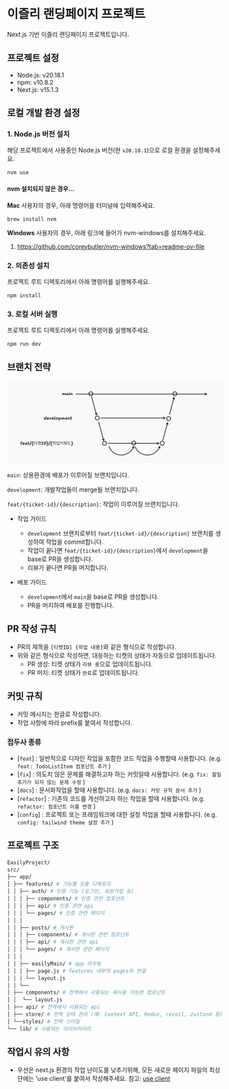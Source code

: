 # 이즐리 랜딩페이지 프로젝트

Next.js 기반 이즐리 랜딩페이지 프로젝트입니다.

## 프로젝트 설정

- Node.js: v20.18.1
- npm: v10.8.2
- Next.js: v15.1.3

## 로컬 개발 환경 설정

### 1. Node.js 버전 설치

해당 프로젝트에서 사용중인 Node.js 버전(현 `v20.18.1`)으로 로컬 환경을 설정해주세요.

```
nvm use
```

#### nvm 설치되지 않은 경우...

**Mac** 사용자의 경우, 아래 명령어를 터미널에 입력해주세요.

```
brew install nvm
```

**Windows** 사용자의 경우, 아래 링크에 들어가 nvm-windows를 설치해주세요.

1. https://github.com/coreybutler/nvm-windows?tab=readme-ov-file

### 2. 의존성 설치

프로젝트 루트 디렉토리에서 아래 명령어를 실행해주세요.

```
npm install
```

### 3. 로컬 서버 실행

프로젝트 루트 디렉토리에서 아래 명령어를 실행해주세요.

```
npm run dev
```

## 브랜치 전략

![브랜치 규칙](./docs/branch-rule.png)

`main`: 상용환경에 배포가 이루어질 브랜치입니다.

`development`: 개발작업들이 merge될 브랜치입니다.

`feat/{ticket-id}/{description}`: 작업이 이루어질 브랜치입니다.

- 작업 가이드

  - `development` 브랜치로부터 `feat/{ticket-id}/{description}` 브랜치를 생성하여 작업을 commit합니다.
  - 작업이 끝나면 `feat/{ticket-id}/{description}`에서 `development`을 base로 PR을 생성합니다.
  - 리뷰가 끝나면 PR을 머지합니다.

- 배포 가이드
  - `development`에서 `main`을 base로 PR을 생성합니다.
  - PR을 머지하여 배포를 진행합니다.

## PR 작성 규칙

- PR의 제목을 `[티켓ID] {작업 내용}`와 같은 형식으로 작성합니다.
- 위와 같은 형식으로 작성하면, 대응하는 티켓의 상태가 자동으로 업데이트됩니다.
  - PR 생성: 티켓 상태가 `리뷰 중`으로 업데이트됩니다.
  - PR 머지: 티켓 상태가 `완료`로 업데이트됩니다.

## 커밋 규칙

- 커밋 메시지는 한글로 작성합니다.
- 작업 사항에 따라 prefix를 붙여서 작성합니다.

### 접두사 종류

- [`feat`] : 일반적으로 디자인 작업을 포함한 코드 작업을 수행할때 사용합니다. (e.g. `feat: TodoListItem 컴포넌트 추가` )
- [`fix`] : 의도치 않은 문제를 해결하고자 하는 커밋일때 사용합니다. (e.g. `fix: 할일 추가가 되지 않는 문제 수정` )
- [`docs`] : 문서화작업을 할때 사용합니다. (e.g. `docs: 커밋 규칙 문서 추가` )
- [`refactor`] : 기존의 코드를 개선하고자 하는 작업을 할때 사용합니다. (e.g. `refactor: 컴포넌트 이름 변경` )
- [`config`] : 프로젝트 또는 프레임워크에 대한 설정 작업을 할때 사용합니다. (e.g. `config: tailwind theme 설정 추가` )

## 프로젝트 구조

```bash
EasilyProject/
src/
├── app/
│ ├── features/ # 기능별 모듈 디렉토리
│ │ ├── auth/ # 인증 기능 (로그인, 회원가입 등)
│ │ │ ├── components/ # 인증 관련 컴포넌트
│ │ │ ├── api/ # 인증 관련 api
│ │ │ └── pages/ # 인증 관련 페이지
│ │ │
│ │ ├── posts/ # 게시판
│ │ │ ├── components/ # 게시판 관련 컴포넌트
│ │ │ ├── api/ # 게시판 관련 api
│ │ │ └── pages/ # 게시판 관련 페이지
│ │ │
│ | ├── easilyMain/ # app 라우팅
│ │ │ ├── page.js # features 내부의 pages와 연결
│ │ │ └── layout.js
│ │ └──
│ ├── components/ # 전역에서 사용되는 재사용 가능한 컴포넌트
│ │  └── layout.js
│ ├── api/ # 전역에서 사용되는 api
│ ├── store/ # 전역 상태 관리 (예: Context API, Redux, recoil, zustand 등)
│ └──styles/ # 전역 스타일
└── lib/ # 사용되는 라이브러리리
```

## 작업시 유의 사항

- 우선은 next.js 환경의 작업 난이도를 낮추기위해, 모든 새로운 페이지 파일의 최상단에는 'use client'를 붙여서 작성해주세요. 참고: [use client](https://nextjs.org/docs/app/api-reference/directives/use-client)
